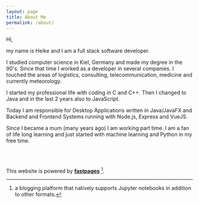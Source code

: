 ```yaml
---
layout: page
title: About Me
permalink: /about/
---
```


Hi, 

my name is Heike and I am a full stack software developer.

I studied computer science in Kiel, Germany and made my degree in the 90's. Since that time I worked as a developer in several companies. I touched the areas of logistics, consulting, telecommunication, medicine and currently meteorology.

I started my professional life with coding in C and C++. Then I changed to Java and in the last 2 years also to JavaScript.

Today I am responsible for Desktop Applications written in Java/JavaFX and Backend and Frontend Systems running with Node.js, Express and VueJS.

Since I became a mum (many years ago) I am working part time. I am a fan of life long learning and just started with machine learning and Python in my free time.

<br/>
<br/>

This website is powered by **[fastpages](https://github.com/fastai/fastpages)** [^1].


[^1]:a blogging platform that natively supports Jupyter notebooks in addition to other formats.
